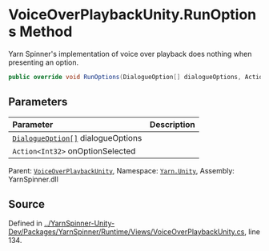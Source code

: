 # VoiceOverPlaybackUnity.RunOptions Method

Yarn Spinner's implementation of voice over playback does
nothing when presenting an option.


```csharp
public override void RunOptions(DialogueOption[] dialogueOptions, Action<int> onOptionSelected)
```

## Parameters
|Parameter|Description|
|:---|:---|
|[`DialogueOption[]`](/api/csharp/yarn.unity/dialogueoption.md) dialogueOptions||
|`Action<Int32>` onOptionSelected||


<div class="class-metadata">

Parent: [`VoiceOverPlaybackUnity`](/api/csharp/yarn.unity/voiceoverplaybackunity.md), Namespace: [`Yarn.Unity`](/api/csharp/yarn.unity/README.md), Assembly: YarnSpinner.dll
</div>

## Source
Defined in [../YarnSpinner-Unity-Dev/Packages/YarnSpinner/Runtime/Views/VoiceOverPlaybackUnity.cs](https://github.com/YarnSpinnerTool/YarnSpinner-Unity//blob/develop/Runtime/Views/VoiceOverPlaybackUnity.cs#L134), line 134.
